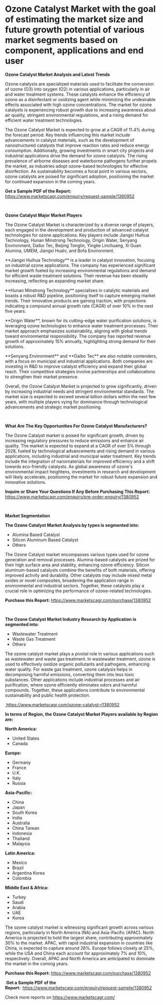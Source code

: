 <p><h1>Ozone Catalyst Market with the goal of estimating the market size and future growth potential of various market segments based on component, applications and end user</h1></p><p><strong>Ozone Catalyst Market Analysis and Latest Trends</strong></p>
<p><p>Ozone catalysts are specialized materials used to facilitate the conversion of ozone (O3) into oxygen (O2) in various applications, particularly in air and water treatment systems. These catalysts enhance the efficiency of ozone as a disinfectant or oxidizing agent while minimizing the undesirable effects associated with high ozone concentrations. The market for ozone catalysts is experiencing robust growth due to increasing awareness about air quality, stringent environmental regulations, and a rising demand for efficient water treatment technologies.</p><p>The Ozone Catalyst Market is expected to grow at a CAGR of 11.4% during the forecast period. Key trends influencing this market include advancements in catalyst materials, such as the development of nanostructured catalysts that improve reaction rates and reduce energy consumption. Additionally, growing investments in smart city projects and industrial applications drive the demand for ozone catalysts. The rising prevalence of airborne diseases and waterborne pathogens further propels the market, as industries adopt ozone-based technologies for effective disinfection. As sustainability becomes a focal point in various sectors, ozone catalysts are poised for significant adoption, positioning the market for continued expansion in the coming years.</p></p>
<p><strong>Get a Sample PDF of the Report:&nbsp;</strong> <a href="https://www.marketscagr.com/enquiry/request-sample/1380952?utm_campaign=2938&utm_medium=2&utm_source=Github&utm_content=ia&utm_term=31032025&utm_id=ozone-catalyst">https://www.marketscagr.com/enquiry/request-sample/1380952</a></p>
<p>&nbsp;</p>
<p><strong>Ozone Catalyst Major Market Players</strong></p>
<p><p>The Ozone Catalyst Market is characterized by a diverse range of players, each engaged in the development and production of advanced catalyst technologies for ozone applications. Key players include Jiangxi Huihua Technology, Hunan Minstrong Technology, Origin Water, Senyang Environment, Daibo Tec, Beijing Tonglin, Yingke Linchuang, Xi Guan Alumina, UMEM, Jiangxi Hualv, and Bofa Environment.</p><p>**Jiangxi Huihua Technology** is a leader in catalyst innovation, focusing on industrial ozone applications. The company has experienced significant market growth fueled by increasing environmental regulations and demand for efficient waste treatment solutions. Their revenue has been steadily increasing, reflecting an expanding market share.</p><p>**Hunan Minstrong Technology** specializes in catalytic materials and boasts a robust R&D pipeline, positioning itself to capture emerging market trends. Their innovative products are gaining traction, with projections indicating a compound annual growth rate (CAGR) of over 10% in the next five years.</p><p>**Origin Water**, known for its cutting-edge water purification solutions, is leveraging ozone technologies to enhance water treatment processes. Their market approach emphasizes sustainability, aligning with global trends toward environmental responsibility. The company has reported revenue growth of approximately 15% annually, highlighting strong demand for their solutions.</p><p>**Senyang Environment** and **Daibo Tec** are also notable contenders, with a focus on municipal and industrial applications. Both companies are investing in R&D to improve catalyst efficiency and expand their global reach. Their competitive strategies involve partnerships and collaborations to strengthen their market presence.</p><p>Overall, the Ozone Catalyst Market is projected to grow significantly, driven by increasing industrial needs and stringent environmental standards. The market size is expected to exceed several billion dollars within the next few years, with multiple players vying for dominance through technological advancements and strategic market positioning.</p></p>
<p>&nbsp;</p>
<p><strong>What Are The Key Opportunities For Ozone Catalyst Manufacturers?</strong></p>
<p><p>The Ozone Catalyst market is poised for significant growth, driven by increasing regulatory pressures to reduce emissions and enhance air quality. The market is expected to expand at a CAGR of over 5% through 2028, fueled by technological advancements and rising demand in various applications, including industrial and municipal water treatment. Key trends include the integration of nanomaterials for improved efficiency and a shift towards eco-friendly catalysts. As global awareness of ozone's environmental impact heightens, investments in research and development will likely accelerate, positioning the market for robust future expansion and innovative solutions.</p></p>
<p><strong>Inquire or Share Your Questions If Any Before Purchasing This Report:</strong> <a href="https://www.marketscagr.com/enquiry/pre-order-enquiry/1380952?utm_campaign=2938&utm_medium=2&utm_source=Github&utm_content=ia&utm_term=31032025&utm_id=ozone-catalyst">https://www.marketscagr.com/enquiry/pre-order-enquiry/1380952</a></p>
<p>&nbsp;</p>
<p><strong>Market Segmentation</strong></p>
<p><strong>The Ozone Catalyst Market Analysis by types is segmented into:</strong></p>
<p><ul><li>Alumina Based Catalyst</li><li>Silicon Aluminum Based Catalyst</li><li>Others</li></ul></p>
<p><p>The Ozone Catalyst market encompasses various types used for ozone generation and removal processes. Alumina-based catalysts are prized for their high surface area and stability, enhancing ozone efficiency. Silicon aluminum-based catalysts combine the benefits of both materials, offering improved activity and durability. Other catalysts may include mixed metal oxides or novel composites, broadening the application range in environmental and industrial sectors. Together, these catalysts play a crucial role in optimizing the performance of ozone-related technologies.</p></p>
<p><strong>Purchase this Report:&nbsp;</strong><a href="https://www.marketscagr.com/purchase/1380952?utm_campaign=2938&utm_medium=2&utm_source=Github&utm_content=ia&utm_term=31032025&utm_id=ozone-catalyst">https://www.marketscagr.com/purchase/1380952</a></p>
<p>&nbsp;</p>
<p><strong>The Ozone Catalyst Market Industry Research by Application is segmented into:</strong></p>
<p><ul><li>Wastewater Treatment</li><li>Waste Gas Treatment</li><li>Others</li></ul></p>
<p><p>The ozone catalyst market plays a pivotal role in various applications such as wastewater and waste gas treatment. In wastewater treatment, ozone is used to effectively oxidize organic pollutants and pathogens, enhancing water quality. For waste gas treatment, ozone catalysis helps in decomposing harmful emissions, converting them into less toxic substances. Other applications include industrial processes and air purification, where ozone efficiently eliminates odors and harmful compounds. Together, these applications contribute to environmental sustainability and public health protection.</p></p>
<p><a href="https://www.marketscagr.com/ozone-catalyst-r1380952?utm_campaign=2938&utm_medium=2&utm_source=Github&utm_content=ia&utm_term=31032025&utm_id=ozone-catalyst">&nbsp;https://www.marketscagr.com/ozone-catalyst-r1380952</a></p>
<p><strong>In terms of Region, the Ozone Catalyst Market Players available by Region are:</strong></p>
<p>
    <p> <strong> North America: </strong>
        <ul>
            <li>United States</li>
            <li>Canada</li>
        </ul>
        </p> 
    <p> <strong> Europe: </strong>
        <ul>
            <li>Germany</li>
            <li>France</li>
            <li>U.K.</li>
            <li>Italy</li>
            <li>Russia</li>
        </ul>
        </p> 
    <p> <strong> Asia-Pacific: </strong>
        <ul>
            <li>China</li>
            <li>Japan</li>
            <li>South Korea</li>
            <li>India</li>
            <li>Australia</li>
            <li>China Taiwan</li>
            <li>Indonesia</li>
            <li>Thailand</li>
            <li>Malaysia</li>
        </ul>
        </p> 
    <p> <strong> Latin America: </strong>
        <ul>
            <li>Mexico</li>
            <li>Brazil</li>
            <li>Argentina Korea</li>
            <li>Colombia</li>
        </ul>
        </p> 
    <p> <strong> Middle East & Africa: </strong>
        <ul>
            <li>Turkey</li>
            <li>Saudi</li>
            <li>Arabia</li>
            <li>UAE</li>
            <li>Korea</li>
        </ul>
    </p>
    </p>
<p><p>The ozone catalyst market is witnessing significant growth across various regions, particularly in North America (NA) and Asia-Pacific (APAC). North America is projected to hold the largest share, contributing approximately 30% to the market. APAC, with rapid industrial expansion in countries like China, is expected to capture around 28%. Europe follows closely at 25%, while the USA and China each account for approximately 7% and 10%, respectively. Overall, APAC and North America are anticipated to dominate the market in the coming years.</p></p>
<p><strong>Purchase this Report: </strong><a href="https://www.marketscagr.com/purchase/1380952?utm_campaign=2938&utm_medium=2&utm_source=Github&utm_content=ia&utm_term=31032025&utm_id=ozone-catalyst">https://www.marketscagr.com/purchase/1380952</a></p>
<p>&nbsp;<strong>Get a Sample PDF of the Report:&nbsp;&nbsp;</strong><a href="https://www.marketscagr.com/enquiry/request-sample/1380952?utm_campaign=2938&utm_medium=2&utm_source=Github&utm_content=ia&utm_term=31032025&utm_id=ozone-catalyst">https://www.marketscagr.com/enquiry/request-sample/1380952</a></p>
<p><strong></strong></p>
<p>Check more reports on <a href="https://www.marketscagr.com/?utm_campaign=2938&utm_medium=2&utm_source=Github&utm_content=ia&utm_term=31032025&utm_id=ozone-catalyst">https://www.marketscagr.com/</a></p>